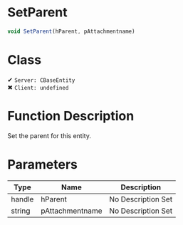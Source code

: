 # SetParent
```js
void SetParent(hParent, pAttachmentname)
```
# Class
✔ `Server: CBaseEntity`  
✖ `Client: undefined`  

# Function Description
Set the parent for this entity.
# Parameters
Type|Name|Description
--|--|--
handle|hParent|No Description Set
string|pAttachmentname|No Description Set
